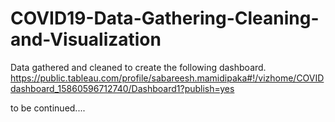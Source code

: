 # COVID19-Data-Gathering-Cleaning-and-Visualization

Data gathered and cleaned to create the following dashboard.
https://public.tableau.com/profile/sabareesh.mamidipaka#!/vizhome/COVIDdashboard_15860596712740/Dashboard1?publish=yes

to be continued....
